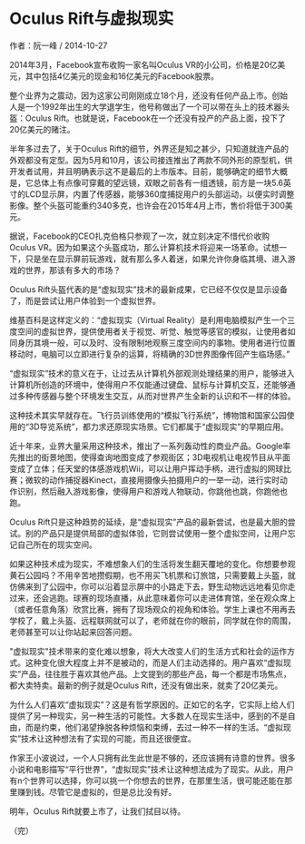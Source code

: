 # Oculus Rift与虚拟现实

作者：阮一峰 / 2014-10-27

2014年3月，Facebook宣布收购一家名叫Oculus VR的小公司，价格是20亿美元，其中包括4亿美元的现金和16亿美元的Facebook股票。

整个业界为之震动，因为这家公司刚刚成立18个月，还没有任何产品上市。创始人是一个1992年出生的大学退学生，他号称做出了一个可以带在头上的技术器头盔：Oculus Rift。也就是说，Facebook在一个还没有投产的产品上面，投下了20亿美元的赌注。

半年多过去了，关于Oculus Rift的细节，外界还是知之甚少，只知道就连产品的外观都没有定型。因为5月和10月，该公司接连推出了两款不同外形的原型机，供开发者试用，并且明确表示这不是最后的上市版本。目前，能够确定的细节大概是，它总体上有点像可穿戴的望远镜，双眼之前各有一组透镜，前方是一块5.6英寸的LCD显示屏，内置了传感器，能够360度捕捉用户的头部运动，以便实时调整影像。整个头盔可能重约340多克，也许会在2015年4月上市，售价将低于300美元。

据说，Facebook的CEO扎克伯格只参观了一次，就立刻决定不惜代价收购Oculus VR。因为如果这个头盔成功，那么计算机技术将迎来一场革命。试想一下，只是坐在显示屏前玩游戏，就有那么多人着迷，如果允许你身临其境、进入游戏的世界，那该有多大的市场？

Oculus Rift头盔代表的是“虚拟现实”技术的最新成果，它已经不仅仅是显示设备了，而是尝试让用户体验到一个虚拟世界。

维基百科是这样定义的：“虚拟现实（Virtual Reality）是利用电脑模拟产生一个三度空间的虚拟世界，提供使用者关于视觉、听觉、触觉等感官的模拟，让使用者如同身历其境一般，可以及时、没有限制地观察三度空间内的事物。使用者进行位置移动时，电脑可以立即进行复杂的运算，将精确的3D世界图像传回产生临场感。”

“虚拟现实”技术的意义在于，让过去从计算机外部观测处理结果的用户，能够进入计算机所创造的环境中，使得用户不仅能通过键盘、鼠标与计算机交互，还能够通过多种传感器与整个环境发生交互，从而对世界产生全新的认识和不一样的体验。

这种技术其实早就存在。飞行员训练使用的“模拟飞行系统”，博物馆和国家公园使用的“3D导览系统”，都力求还原现实场景。它们都属于“虚拟现实”的早期应用。

近十年来，业界大量采用这种技术，推出了一系列轰动性的商业产品。Google率先推出的街景地图，使得查询地图变成了参观街区；3D电视机让电视节目从平面变成了立体；任天堂的体感游戏机Wii，可以让用户挥动手柄，进行虚拟的网球比赛；微软的动作捕捉器Kinect，直接用摄像头拍摄用户的一举一动，进行实时动作识别，然后融入游戏影像，使得用户和游戏人物联动，你跳他也跳，你跑他也跑。

Oculus Rift只是这种趋势的延续，是“虚拟现实”产品的最新尝试，也是最大胆的尝试。别的产品只是提供局部的虚拟体验，它则尝试使用一整个虚拟空间，让用户忘记自己所在的现实空间。

如果这种技术成为现实，不难想象人们的生活将发生翻天覆地的变化。你想要参观黄石公园吗？不用辛苦地攒假期，也不用买飞机票和订旅馆，只需要戴上头盔，就仿佛来到了公园中，你可以沿着显示屏中的小路走下去，野生动物远远地看见你走过来，还会逃跑。球赛的现场直播，从此意味着你可以走进体育馆，坐在观众席上（或者任意角落）欣赏比赛，拥有了现场观众的视角和体验。学生上课也不用再去学校了，戴上头盔、远程联网就可以了，老师就在你的眼前，同学就在你的周围，老师甚至可以让你站起来回答问题。

"虚拟现实"技术带来的变化难以想象，将大大改变人们的生活方式和社会的运作方式。这种变化很大程度上并不是被动的，而是人们主动选择的。用户喜欢“虚拟现实”产品，往往胜于喜欢其他产品。上文提到的那些产品，每一个都是市场焦点，都大卖特卖。最新的例子就是Oculus Rift，还没有做出来，就卖了20亿美元。

为什么人们喜欢“虚拟现实”？这是有哲学原因的。正如它的名字，它实际上给人们提供了另一种现实，另一种生活的可能性。大多数人在现实生活中，感到的不是自由，而是约束，他们渴望挣脱各种烦恼和束缚，去过一种不一样的生活。“虚拟现实”技术让这种想法有了实现的可能，而且还很便宜。

作家王小波说过，一个人只拥有此生此世是不够的，还应该拥有诗意的世界。很多小说和电影描写“平行世界”，“虚拟现实”技术让这种想法成为了现实。从此，用户有n个世界可以选择，你可以挑一个你想去的世界，在那里生活，很可能还能在那里赚到钱。尽管它是虚拟的，但是总比没有好。

明年，Oculus Rift就要上市了，让我们拭目以待。

（完）